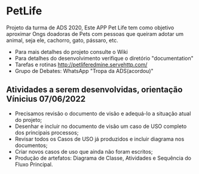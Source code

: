 # PetLife
Projeto da turma de ADS 2020,
Este APP Pet Life tem como objetivo aproximar Ongs doadoras de Pets com pessoas que queiram adotar um animal, seja ele, cachorro, gato, pássaro, etc.

  * Para mais detalhes do projeto consulte o Wiki
  * Para detalhes do desenvolvimento verifique o diretório "documentation"
  * Tarefas e rotinas http://petliferedmine.servehttp.com/
  * Grupo de Debates: WhatsApp "Tropa da ADS(acordou)"

## Atividades a serem desenvolvidas, orientação Vínicius 07/06/2022
 * Precisamos revisão o documento de visão e adequá-lo a situação atual do projeto;
 * Desenhar e incluir no documento de visão um caso de USO completo dos principais processos;
 * Revisar todos os Casos de USO já produzidos e incluir diagrama nos documentos;
 * Criar novos casos de uso que ainda não foram escritos;
 * Produção de artefatos: Diagrama de Classe, Atividades e Sequência do Fluxo Principal.
